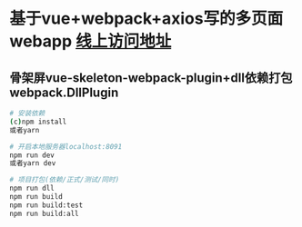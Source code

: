 # 基于vue+webpack+axios写的多页面webapp [线上访问地址](http://wcjs.3keji.com/)

## 骨架屏vue-skeleton-webpack-plugin+dll依赖打包webpack.DllPlugin
``` bash
# 安装依赖
(c)npm install
或者yarn 

# 开启本地服务器localhost:8091
npm run dev
或者yarn dev

# 项目打包(依赖/正式/测试/同时)
npm run dll
npm run build
npm run build:test
npm run build:all

```